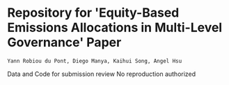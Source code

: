 # Repository for 'Equity-Based Emissions Allocations in Multi-Level Governance' Paper
	Yann Robiou du Pont, Diego Manya, Kaihui Song, Angel Hsu
 Data and Code for submission review
 No reproduction authorized
